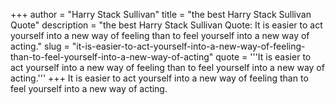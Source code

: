 +++
author = "Harry Stack Sullivan"
title = "the best Harry Stack Sullivan Quote"
description = "the best Harry Stack Sullivan Quote: It is easier to act yourself into a new way of feeling than to feel yourself into a new way of acting."
slug = "it-is-easier-to-act-yourself-into-a-new-way-of-feeling-than-to-feel-yourself-into-a-new-way-of-acting"
quote = '''It is easier to act yourself into a new way of feeling than to feel yourself into a new way of acting.'''
+++
It is easier to act yourself into a new way of feeling than to feel yourself into a new way of acting.
